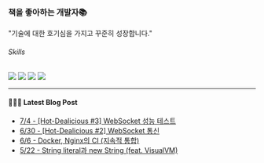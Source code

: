 
### 책을 좋아하는 개발자📚
"기술에 대한 호기심을 가지고 꾸준히 성장합니다."

###### Skills
<img src="https://img.shields.io/badge/java-c74634?style=flat-square&logo=oracle&logoColor=white"> <img src="https://img.shields.io/badge/spring-6DB33F?style=flat-square&logo=spring&logoColor=white"> <img src="https://img.shields.io/badge/mysql-4479A1?style=flat-square&logo=mysql&logoColor=white"> <img src="https://img.shields.io/badge/redis-DC382D?style=flat-square&logo=redis&logoColor=white">

------
#### 💁🏻‍♂️ Latest Blog Post

 - [7/4 - [Hot-Dealicious #3] WebSocket 성능 테스트](https://syeon2.github.io/project/hd-websocket2.html)
 - [6/30 - [Hot-Dealicious #2] WebSocket 통신](https://syeon2.github.io/project/hd-websocket1.html)
 - [6/6 - Docker, Nginx의 CI (지속적 통합)](https://syeon2.github.io/project/project-review-hd.html)
 - [5/22 - String literal과 new String (feat. VisualVM)](https://syeon2.github.io/devlog/stringLiteral.html)
